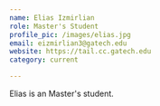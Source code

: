```yaml
---
name: Elias Izmirlian
role: Master's Student
profile_pic: /images/elias.jpg
email: eizmirlian3@gatech.edu
website: https://tail.cc.gatech.edu
category: current

---
```


Elias is an Master's student.
